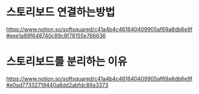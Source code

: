 #  스토리보드 연결하는방법
https://www.notion.so/softsquared/c41a4b4c461640409905af69a8db6e9f#eee1a69f648740c89c8f78155e766636

#  스토리보드를 분리하는 이유
https://www.notion.so/softsquared/c41a4b4c461640409905af69a8db6e9f#e0ad77332719440a8dd2abfdc89a3373

